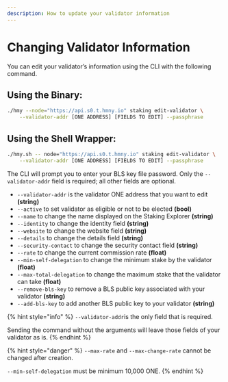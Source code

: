 ```yaml
---
description: How to update your validator information
---
```


# Changing Validator Information

You can edit your validator’s information using the CLI with the following command.

## Using the Binary:

```bash
./hmy --node="https://api.s0.t.hmny.io" staking edit-validator \
    --validator-addr [ONE ADDRESS] [FIELDS TO EDIT] --passphrase
```

## Using the Shell Wrapper:

```bash
./hmy.sh -- node="https://api.s0.t.hmny.io" staking edit-validator \
    --validator-addr [ONE ADDRESS] [FIELDS TO EDIT] --passphrase
```

The CLI will prompt you to enter your BLS key file password. Only the `--validator-addr` field is required; all other fields are optional.

* `--validator-addr` is the validator ONE address that you want to edit **\(string\)**
* `--active` to set validator as eligible or not to be elected **\(bool\)**
* `--name` to change the name displayed on the Staking Explorer **\(string\)**
* `--identity` to change the identity field **\(string\)**
* `--website` to change the website field **\(string\)**
* `--details` to change the details field **\(string\)**
* `--security-contact` to change the security contact field **\(string\)**
* `--rate` to change the current commission rate **\(float\)**
* `--min-self-delegation` to change the minimum stake by the validator **\(float\)**
* `--max-total-delegation` to change the maximum stake that the validator can take **\(float\)**
* `--remove-bls-key` to remove a BLS public key associated with your validator **\(string\)**
* `--add-bls-key` to add another BLS public key to your validator **\(string\)**

{% hint style="info" %}
`--validator-addr`is the only field that is required.

Sending the command without the arguments will leave those fields of your validator as is.
{% endhint %}

{% hint style="danger" %}
`--max-rate` and `--max-change-rate` cannot be changed after creation.

`--min-self-delegation` must be minimum 10,000 ONE.
{% endhint %}

